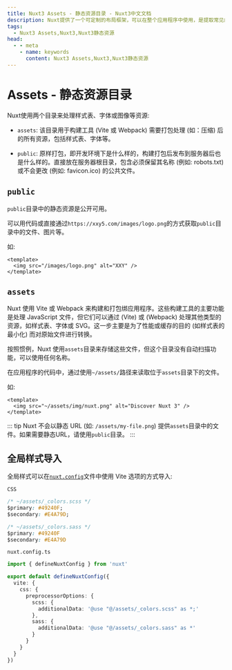 ```yaml
---
title: Nuxt3 Assets - 静态资源目录 - Nuxt3中文文档
description: Nuxt提供了一个可定制的布局框架，可以在整个应用程序中使用，是提取常见的 UI 或代码模式为可重用的布局组件的理想选择。
tags: 
  - Nuxt3 Assets,Nuxt3,Nuxt3静态资源
head:
  - - meta
    - name: keywords
      content: Nuxt3 Assets,Nuxt3,Nuxt3静态资源
---
```


# Assets - 静态资源目录

Nuxt使用两个目录来处理样式表、字体或图像等资源:

- `assets`: 该目录用于构建工具 (Vite 或 Webpack) 需要打包处理 (如：压缩) 后的所有资源，包括样式表、字体等。

- `public`: 原样打包，即开发环境下是什么样的，构建打包后发布到服务器后也是什么样的。直接放在服务器根目录，包含必须保留其名称 (例如: robots.txt) 或不会更改 (例如: favicon.ico) 的公共文件。

## `public`

`public`目录中的静态资源是公开可用。

可以用代码或直接通过`https://xxy5.com/images/logo.png`的方式获取`public`目录中的文件、图片等。

如: 

```vue
<template>
  <img src="/images/logo.png" alt="XXY" />
</template>
```

## `assets`

Nuxt 使用 Vite 或 Webpack 来构建和打包绑应用程序。这些构建工具的主要功能是处理 JavaScript 文件，但它们可以通过 (Vite) 或 (Webpack) 处理其他类型的资源，如样式表、字体或 SVG。这一步主要是为了性能或缓存的目的 (如样式表的最小化) 而对原始文件进行转换。

按照惯例，Nuxt 使用`assets`目录来存储这些文件，但这个目录没有自动扫描功能，可以使用任何名称。

在应用程序的代码中，通过使用`~/assets/`路径来读取位于`assets`目录下的文件。

如:

```vue
<template>
  <img src="~/assets/img/nuxt.png" alt="Discover Nuxt 3" />
</template>
```

::: tip
Nuxt 不会以静态 URL (如: `/assets/my-file.png`) 提供`assets`目录中的文件。如果需要静态URL，请使用`public`目录。
:::

## 全局样式导入

全局样式可以在[`nuxt.config`](/nuxt3/configuration-nuxt-config)文件中使用 Vite 选项的方式导入: 

`CSS`

```css
/* ~/assets/_colors.scss */
$primary: #49240F;
$secondary: #E4A79D;

/* ~/assets/_colors.sass */
$primary: #49240F
$secondary: #E4A79D
```

`nuxt.config.ts`

```ts
import { defineNuxtConfig } from 'nuxt'

export default defineNuxtConfig({
  vite: {
    css: {
      preprocessorOptions: {
        scss: {
          additionalData: '@use "@/assets/_colors.scss" as *;'
        },
        sass: {
          additionalData: '@use "@/assets/_colors.sass" as *'
        }
      }
    }
  }
})
```